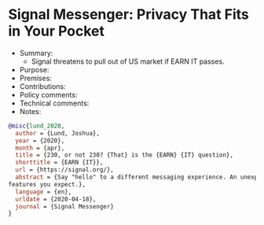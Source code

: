# Signal Messenger: Privacy That Fits in Your Pocket

- Summary:
  - Signal threatens to pull out of US market if EARN IT passes.
- Purpose:
- Premises:
- Contributions:
- Policy comments:
- Technical comments:
- Notes:

```bib
@misc{lund_2020,
  author = {Lund, Joshua},
  year = {2020},
  month = {apr},
  title = {230, or not 230? {That} is the {EARN} {IT} question},
  shorttitle = {EARN {IT}},
  url = {https://signal.org/},
  abstract = {Say "hello" to a different messaging experience. An unexpected focus on privacy, combined with all of the
features you expect.},
  language = {en},
  urldate = {2020-04-18},
  journal = {Signal Messenger}
}
```

